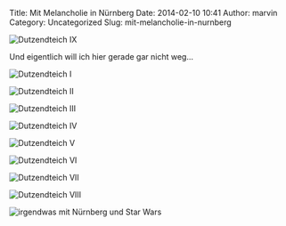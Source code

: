Title: Mit Melancholie in Nürnberg
Date: 2014-02-10 10:41
Author: marvin
Category: Uncategorized
Slug: mit-melancholie-in-nurnberg

![Dutzendteich IX]({filename}/images/12304135996_d674cc11c1_b.jpg)

Und eigentlich will ich hier gerade gar nicht weg...

![Dutzendteich I]({filename}/images/12303508445_e672156d2e_b.jpg)

![Dutzendteich II]({filename}/images/12303940914_22e2bfce16_b.jpg)

![Dutzendteich III]({filename}/images/12303954134_3a5ba8bbbb_b.jpg)

![Dutzendteich IV]({filename}/images/12303714953_8a43bd5115_b.jpg)

![Dutzendteich V]({filename}/images/12303959094_48a5159062_b.jpg)

![Dutzendteich VI]({filename}/images/12303527425_c5bdd8e550_b.jpg)

![Dutzendteich VII]({filename}/images/12304125366_39a2512bab_b.jpg)

![Dutzendteich VIII]({filename}/images/12303949654_7b6e69fbea_b.jpg)

![irgendwas mit Nürnberg und Star Wars]({filename}/images/12304128986_92f9bf0d6d_b.jpg)

